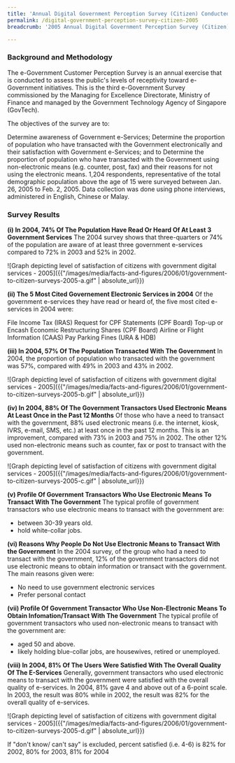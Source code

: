 ```yaml
---
title: 'Annual Digital Government Perception Survey (Citizen) Conducted in 2005'
permalink: /digital-government-perception-survey-citizen-2005
breadcrumb: '2005 Annual Digital Government Perception Survey (Citizen)'

---
```



### **Background and Methodology**
The e-Government Customer Perception Survey is an annual exercise that is conducted to assess the public's levels of receptivity toward e-Government initiatives. This is the third e-Government Survey commissioned by the Managing for Excellence Directorate, Ministry of Finance and managed by the Government Technology Agency of Singapore (GovTech).

The objectives of the survey are to:

Determine awareness of Government e-Services;
Determine the proportion of population who have transacted with the Government electronically and their satisfaction with Government e-Services; and to
Determine the proportion of population who have transacted with the Government using non-electronic means (e.g. counter, post, fax) and their reasons for not using the electronic means.
1,204 respondents, representative of the total demographic population above the age of 15 were surveyed between Jan. 26, 2005 to Feb. 2, 2005. Data collection was done using phone interviews, administered in English, Chinese or Malay.

### **Survey Results**

**(i) In 2004, 74% Of The Population Have Read Or Heard Of At Least 3 Government Services**
The 2004 survey shows that three-quarters or 74% of the population are aware of at least three government e-services compared to 72% in 2003 and 52% in 2002.

![Graph depicting level of satisfaction of citizens with government digital services - 2005]({{"/images/media/facts-and-figures/2006/01/government-to-citizen-surveys-2005-a.gif" | absolute_url}})

**(ii) The 5 Most Cited Governement Electronic Services in 2004**
Of the government e-services they have read or heard of, the five most cited e-services in 2004 were:

File Income Tax (IRAS)
Request for CPF Statements (CPF Board)
Top-up or Encash Economic Restructuring Shares (CPF Board)
Airline or Flight Information (CAAS)
Pay Parking Fines (URA & HDB)

**(iii) In 2004, 57% Of The Population Transacted With The Government**
In 2004, the proportion of population who transacted with the government was 57%, compared with 49% in 2003 and 43% in 2002.

![Graph depicting level of satisfaction of citizens with government digital services - 2005]({{"/images/media/facts-and-figures/2006/01/government-to-citizen-surveys-2005-b.gif" | absolute_url}})

**(iv) In 2004, 88% Of The Government Transactors Used Electronic Means At Least Once in the Past 12 Months**
Of those who have a need to transact with the government, 88% used electronic means (i.e. the internet, kiosk, IVRS, e-mail, SMS, etc.) at least once in the past 12 months. This is an improvement, compared with 73% in 2003 and 75% in 2002. The other 12% used non-electronic means such as counter, fax or post to transact with the government.

![Graph depicting level of satisfaction of citizens with government digital services - 2005]({{"/images/media/facts-and-figures/2006/01/government-to-citizen-surveys-2005-c.gif" | absolute_url}})

**(v) Profile Of Government Transactors Who Use Electronic Means To Transact With The Government**
The typical profile of government transactors who use electronic means to transact with the government are:

* between 30-39 years old.
* hold white-collar jobs.


**(vi) Reasons Why People Do Not Use Electronic Means to Transact With the Government**
In the 2004 survey, of the group who had a need to transact with the government, 12% of the government transactors did not use electronic means to obtain information or transact with the government. The main reasons given were: 

* No need to use government electronic services
* Prefer personal contact

**(vii) Profile Of Government Transactor Who Use Non-Electronic Means To Obtain Infomation/Transact With The Government**
The typical profile of government transactors who used non-electronic means to transact with the government are:

* aged 50 and above.
* likely holding blue-collar jobs, are housewives, retired or unemployed.

**(viii) In 2004, 81% Of The Users Were Satisfied With The Overall Quality Of The E-Services**
Generally, government transactors who used electronic means to transact with the government were satisfied with the overall quality of e-services. In 2004, 81% gave 4 and above out of a 6-point scale. In 2003, the result was 80% while in 2002, the result was 82% for the overall quality of e-services.

![Graph depicting level of satisfaction of citizens with government digital services - 2005]({{"/images/media/facts-and-figures/2006/01/government-to-citizen-surveys-2005-d.gif" | absolute_url}})

If "don't know/ can't say" is excluded,  percent satisfied (i.e. 4-6) is 82% for 2002, 80% for 2003, 81% for 2004

